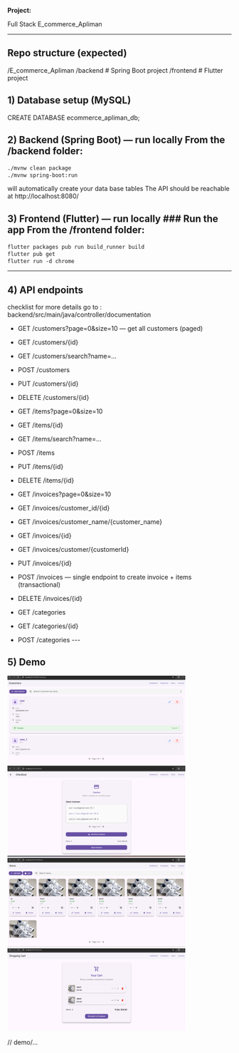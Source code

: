 **Project:** 

Full Stack E_commerce_Apliman 

--- 

## Repo structure (expected)
/E_commerce_Apliman
  /backend            # Spring Boot project
  /frontend           # Flutter project


## 1) Database setup (MySQL) 

CREATE DATABASE ecommerce_apliman_db; 

## 2) Backend (Spring Boot) — run locally From the /backend folder:

````
./mvnw clean package
./mvnw spring-boot:run
````

will automatically create your data base tables 
The API should be reachable at http://localhost:8080/ 

## 3) Frontend (Flutter) — run locally ### Run the app From the /frontend folder:

````
flutter packages pub run build_runner build
flutter pub get
flutter run -d chrome
````

--- 

## 4) API endpoints 

checklist for more details go to : backend/src/main/java/controller/documentation 

* GET /customers?page=0&size=10 — get all customers (paged) 

* GET /customers/{id} 

* GET /customers/search?name=... 

* POST /customers 

* PUT /customers/{id} 

* DELETE /customers/{id} 

* GET /items?page=0&size=10 

* GET /items/{id} 

* GET /items/search?name=... 

* POST /items 

* PUT /items/{id} 

* DELETE /items/{id} 

* GET /invoices?page=0&size=10 

* GET /invoices/customer_id/{id} 

* GET /invoices/customer_name/{customer_name} 

* GET /invoices/{id} 

* GET /invoices/customer/{customerId} 

* PUT /invoices/{id} 

* POST /invoices — single endpoint to create invoice + items (transactional) 

* DELETE /invoices/{id} 

* GET /categories 

* GET /categories/{id} 

* POST /categories ---

## 5) Demo

<img src="demo/customers.list.png" alt="Alt text" width="400" >
<img src="demo/checkout.png" alt="Alt text" width="400" >
<img src="demo/item.list.png" alt="Alt text" width="400" >
<img src="demo/shopping.cart.png" alt="Alt text" width="400" >

// demo/... 